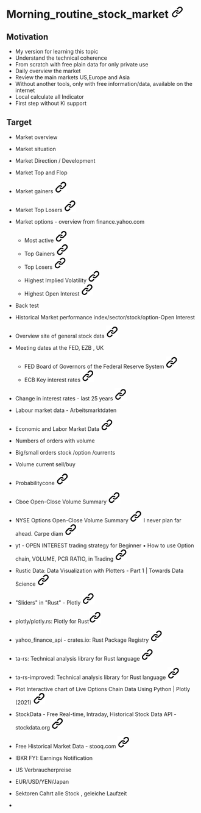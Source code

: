 # Morning_routine_stock_market [![alt text][1]](./README.md)
<!-- keep the format -->
## Motivation
<!-- keep the format -->
- My version for learning this topic
- Understand the technical coherence
- From scratch with free plain data for only private use
- Daily overview the market
- Review the main markets US,Europe and Asia
- Without another tools, only with free information/data, available on the internet
- Local calculate all Indicator
- First step without Ki support
<!-- keep the format -->
## Target
<!-- keep the format -->
- Market overview
- Market situation
- Market Direction / Development
- Market Top and Flop
- Market gainers [![alt text][1]](https://finance.yahoo.com/markets/stocks/gainers/)
- Market Top Losers [![alt text][1]](https://finance.yahoo.com/markets/stocks/losers/)
- Market options - overview from finance.yahoo.com

  - Most active [![alt text][1]](https://finance.yahoo.com/markets/options/most-active/)
  - Top Gainers [![alt text][1]](https://finance.yahoo.com/markets/options/gainers/)
  - Top Losers [![alt text][1]](https://finance.yahoo.com/markets/options/losers/)
  - Highest Implied Volatility  [![alt text][1]](https://finance.yahoo.com/markets/options/highest-implied-volatility/)
  - Highest Open Interest [![alt text][1]](https://finance.yahoo.com/markets/options/highest-implied-volatility/)

- Back test
- Historical Market performance index/sector/stock/option-Open Interest
- Overview site of general stock data [![alt text][1]](https://fred.stlouisfed.org/tags/series?addgraph2=&pageID=1&ob=pv&od=desc&t=europe%3Binterest+rate&et=)
- Meeting dates at the FED, EZB , UK

  - FED Board of Governors of the Federal Reserve System [![alt text][1]](https://www.federalreserve.gov/monetarypolicy/fomccalendars.htm)
  - ECB Key interest rates  [![alt text][1]](https://www.ecb.europa.eu/stats/policy_and_exchange_rates/key_ecb_interest_rates/html/index.en.html)
- Change in interest rates - last 25 years [![alt text][1]](https://duckduckgo.com/?q=Change+in+interest+rates&t=vivaldi&atb=v484-1&ia=web)
- Labour market data - Arbeitsmarktdaten
- Economic and Labor Market Data [![alt text][1]](https://www.dol.gov/agencies/eta/performance/labor-market-data)
- Numbers of orders with volume
- Big/small orders stock /option /currents
- Volume current sell/buy
- Probabilitycone [![alt text][1]](https://de.tradingview.com/scripts/probabilitycone/)
- Cboe Open-Close Volume Summary [![alt text][1]]( https://datashop.cboe.com/cboe-options-open-close-volume-summary)
- NYSE Options Open-Close Volume Summary [![alt text][1]](https://www.nyse.com/market-data/historical/open-close-volume-summary)
I never plan far ahead. Carpe diam [![alt text][1]](https://www.nyse.com/market-data/historical/open-close-volume-summary)
- yt - OPEN INTEREST trading strategy for Beginner • How to use Option chain, VOLUME, PCR RATIO, in Trading [![alt text][1]](https://www.youtube.com/watch?v=uVbSDt0-ZTQ)
- Rustic Data: Data Visualization with Plotters - Part 1 | Towards Data Science [![alt text][1]](https://towardsdatascience.com/rustic-data-data-visualization-with-plotters-part-1-7a34b6f4a603/)
- "Sliders" in "Rust" - Plotly  [![alt text][1]](https://duckduckgo.com/?q=%22Sliders%22+in+%22Rust%22+-+Plotly&t=vivaldi&atb=v484-1&ia=web)
- plotly/plotly.rs: Plotly for Rust[![alt text][1]](https://github.com/plotly/plotly.rs/tree/main)
- yahoo_finance_api - crates.io: Rust Package Registry [![alt text][1]](https://crates.io/crates/yahoo_finance_api)
- ta-rs: Technical analysis library for Rust language [![alt text][1]](https://github.com/greyblake/ta-rs/tree/master)
- ta-rs-improved: Technical analysis library for Rust language [![alt text][1]](https://github.com/austin-starks/ta-rs-improved)
- Plot Interactive chart of Live Options Chain Data Using Python | Plotly (2021) [![alt text][1]](https://www.youtube.com/watch?app=desktop&v=HA9jAwRKSCE)
- StockData - Free Real-time, Intraday, Historical Stock Data API - stockdata.org [![alt text][1]](https://www.stockdata.org)
- Free Historical Market Data - stooq.com [![alt text][1]](https://stooq.com/db/h/)
- IBKR FYI: Earnings Notification
- US Verbraucherpreise
- EUR/USD/YEN/Japan
- Sektoren Cahrt alle Stock , geleiche Laufzeit
-
<!-- Link sign - Don't Found a better way :-( - You know a better method? - send me a email -->
[1]: ./img/link_symbol.svg
<!-- keep the format -->